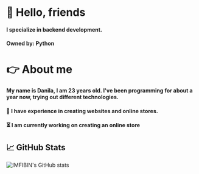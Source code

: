 # :raising_hand: Hello, friends
#### I specialize in backend development.
#### Owned by: Python
# :point_right: About me
#### My name is Danila, I am 23 years old.  I've been programming for about a year now, trying out different technologies. 

#### :microscope: I have experience in creating websites and online stores.

#### :hourglass_flowing_sand: I am currently working on creating an online store
## :chart_with_upwards_trend: GitHub Stats

 ![IMFIBIN's GitHub stats](https://github-readme-stats.vercel.app/api?username=IMFIBIN&show_icons=true&theme=radical)
